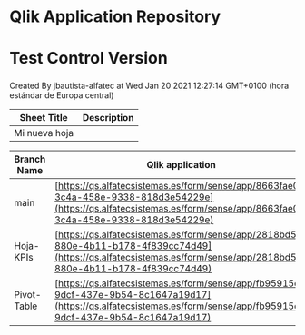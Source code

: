 # Qlik Application Repository 
# Test Control Version
### 
Created By jbautista-alfatec at Wed Jan 20 2021 12:27:14 GMT+0100 (hora estándar de Europa central)




Sheet Title | Description
------------ | -------------
Mi nueva hoja|



Branch Name|Qlik application
---|---
main|[https://qs.alfatecsistemas.es/form/sense/app/8663fae0-3c4a-458e-9338-818d3e54229e](https://qs.alfatecsistemas.es/form/sense/app/8663fae0-3c4a-458e-9338-818d3e54229e)
Hoja-KPIs|[https://qs.alfatecsistemas.es/form/sense/app/2818bd5d-880e-4b11-b178-4f839cc74d49](https://qs.alfatecsistemas.es/form/sense/app/2818bd5d-880e-4b11-b178-4f839cc74d49)
Pivot-Table|[https://qs.alfatecsistemas.es/form/sense/app/fb95915e-9dcf-437e-9b54-8c1647a19d17](https://qs.alfatecsistemas.es/form/sense/app/fb95915e-9dcf-437e-9b54-8c1647a19d17)